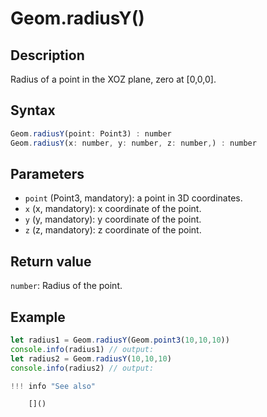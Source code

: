 # Geom.radiusY()

## Description
Radius of a point in the XOZ plane, zero at [0,0,0].

## Syntax
```javascript
Geom.radiusY(point: Point3) : number
Geom.radiusY(x: number, y: number, z: number,) : number
```

## Parameters
- `point` (Point3, mandatory): a point in 3D coordinates.
- `x` (x, mandatory): x coordinate of the point.
- `y` (y, mandatory): y coordinate of the point.
- `z` (z, mandatory): z coordinate of the point.

## Return value
`number`: Radius of the point.

## Example
```javascript linenums="1"
let radius1 = Geom.radiusY(Geom.point3(10,10,10))
console.info(radius1) // output:
let radius2 = Geom.radiusY(10,10,10)
console.info(radius2) // output:

!!! info "See also"

    []()
```